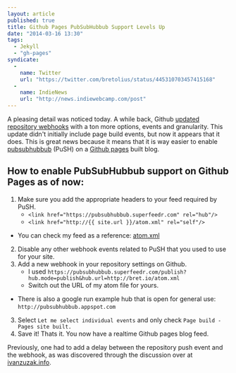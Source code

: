 ```yaml
---
layout: article
published: true
title: Github Pages PubSubHubbub Support Levels Up
date: "2014-03-16 13:30"
tags: 
  - Jekyll
  - "gh-pages"
syndicate: 
  - 
    name: Twitter
    url: "https://twitter.com/bretolius/status/445310703457415168"
  -
    name: IndieNews
    url: "http://news.indiewebcamp.com/post"
---
```


A pleasing detail was noticed today.  A while back, Github [updated repository webhooks](https://github.com/blog/1778-webhooks-level-up) with a ton more options, events and granularity.  This update didn't initially include page build events, but now it appears that it does.  This is great news because it means that it is way easier to enable [pubsubhubbub](http://code.google.com/p/pubsubhubbub/) (PuSH) on a [Github pages](https://help.github.com/pages/‎) built blog.

## How to enable PubSubHubbub support on Github Pages as of now:

1. Make sure you add the appropriate headers to your feed required by PuSH.
	- `<link href="https://pubsubhubbub.superfeedr.com" rel="hub"/>`
	- `<link href="http://{{ site.url }}/atom.xml" rel="self"/>`
  - You can check my feed as a reference: [atom.xml](/atom.xml)
2. Disable any other webhook events related to PuSH that you used to use for your site.
3. Add a new webhook in your repository settings on Github.  
	- I used `https://pubsubhubbub.superfeedr.com/publish?hub.mode=publish&hub.url=http://bret.io/atom.xml`
    - Switch out the URL of my atom file for yours.
  - There is also a google run example hub that is open for general use: `http://pubsubhubbub.appspot.com`
3. Select `Let me select individual events` and only check `Page build - Pages site built.`
4. Save it!  Thats it.  You now have a realtime Github pages blog feed.

Previously, one had to add a delay between the repository push event and the webhook, as was discovered through the discussion over at [ivanzuzak.info](http://ivanzuzak.info/2011/01/02/enabling-pubsubhubbub-for-github-hosted-blogs.html).

